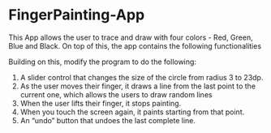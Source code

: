# FingerPainting-App

This App allows the user to trace and draw with four colors - Red, Green, Blue and Black. On top of this, the app contains the following functionalities

Building on this, modify the program to do the following:
1.	 A slider control that changes the size of the circle from radius 3 to 23dp.
2.	As the user moves their finger, it draws a line from the last point to the current one, which allows the users to draw random lines
3.	When the user lifts their finger, it stops painting.
4.	When you touch the screen again, it paints starting from that point.
5.	An “undo” button that undoes the last complete line.
